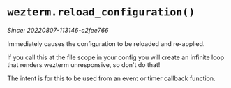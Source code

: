 # `wezterm.reload_configuration()`

*Since: 20220807-113146-c2fee766*

Immediately causes the configuration to be reloaded and re-applied.

If you call this at the file scope in your config you will create
an infinite loop that renders wezterm unresponsive, so don't do that!

The intent is for this to be used from an event or timer callback function.
